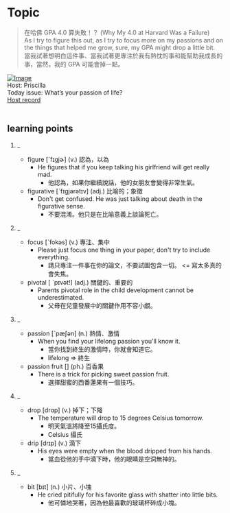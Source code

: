 # Topic

> 在哈佛 GPA 4.0 算失敗！？ (Why My 4.0 at Harvard Was a Failure) <br>
> As I try to figure this out, as I try to focus more on my passions and on the things that helped me grow, sure, my GPA might drop a little bit.   <br>
> 當我試著想明白這件事、當我試著更專注於我有熱忱的事和能幫助我成長的事，當然，我的 GPA 可能會掉一點。 <br>

[![Image](https://cdn.voicetube.com/assets/thumbnails/dTX17dqJPfA.jpg)](https://www.youtube.com/embed/dTX17dqJPfA?rel=0&showinfo=0&cc_load_policy=0&controls=1&autoplay=1&iv_load_policy=3&playsinline=1&wmode=transparent&start=285&end=296&enablejsapi=1&origin=https://tw.voicetube.com&widgetid=1)<br>
Host: Priscilla
<br>Today issue: What’s your passion of life?
<br>
[Host record](https://cdn.voicetube.com/tmp/everyday_records/priscilla.huang/2399.mp3)
<br><br>
## learning points
1. _
	* figure [ˋfɪgjɚ] (v.) 認為，以為
        - He figures that if you keep talking his girlfriend will get really mad.
            + 他認為，如果你繼續說話，他的女朋友會變得非常生氣。
	* figurative [ˋfɪgjərətɪv] (adj.) 比喻的；象徵
        - Don't get confused. He was just talking about death in the figurative sense.
            + 不要混淆。他只是在比喻意義上談論死亡。

2. _
	* focus [ˋfokəs] (v.) 專注、集中
        - Please just focus one thing in your paper, don't try to include everything.
            + 請只專注一件事在你的論文，不要試圖包含一切。 <= 寫太多真的會失焦。
	* pivotal [ ˋpɪvət!] (adj.) 關鍵的、重要的
        - Parents pivotal role in the child development cannot be underestimated.
            + 父母在兒童發展中的關鍵作用不容小覷。

3. _
	* passion [ˋpæʃən] (n.) 熱情、激情
        - When you find your lifelong passion you'll know it.
            + 當你找到終生的激情時，你就會知道它。
            + lifelong => 終生
	* passion fruit [] (ph.) 百香果
        - There is a trick for picking sweet passion fruit.
            + 選擇甜蜜的西番蓮果有一個技巧。

4. _
	* drop [drɑp] (v.) 掉下；下降
        - The temperature will drop to 15 degrees Celsius tomorrow.
            + 明天氣溫將降至15攝氏度。
            + Celsius 攝氏
	* drip [drɪp] (v.) 滴下
        - His eyes were empty when the blood dripped from his hands.
            + 當血從他的手中滴下時，他的眼睛是空洞無神的。

5. _
	* bit [bɪt] (n.) 小片、小塊
        - He cried pitifully for his favorite glass with shatter into little bits.
            + 他可憐地哭著，因為他最喜歡的玻璃杯碎成小塊。
